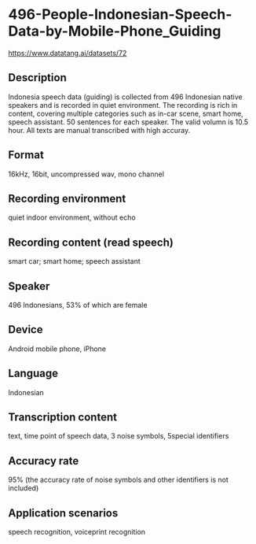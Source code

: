 # 496-People-Indonesian-Speech-Data-by-Mobile-Phone_Guiding
https://www.datatang.ai/datasets/72

## Description
Indonesia speech data (guiding) is collected from 496 Indonesian native speakers and is recorded in quiet environment. The recording is rich in content, covering multiple categories such as in-car scene, smart home, speech assistant. 50 sentences for each speaker. The valid volumn is 10.5 hour. All texts are manual transcribed with high accuray.

## Format
16kHz, 16bit, uncompressed wav, mono channel

## Recording environment
quiet indoor environment, without echo

## Recording content (read speech)
smart car; smart home; speech assistant

## Speaker
496 Indonesians, 53% of which are female

## Device
Android mobile phone, iPhone

## Language
Indonesian

## Transcription content
text, time point of speech data, 3 noise symbols, 5special identifiers

## Accuracy rate
95% (the accuracy rate of noise symbols and other identifiers is not included)

## Application scenarios
speech recognition, voiceprint recognition
